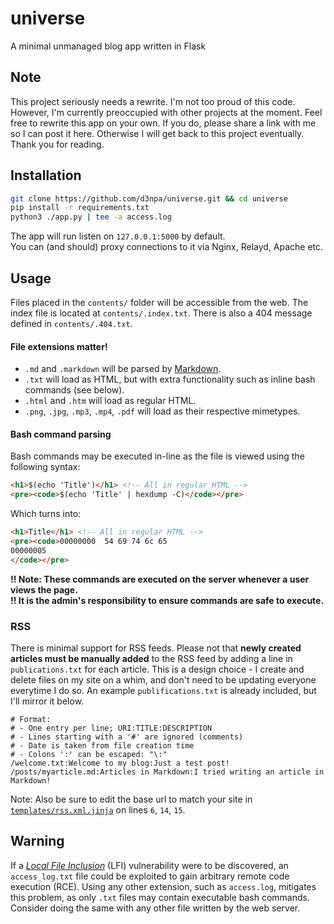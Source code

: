 # universe
A minimal unmanaged blog app written in Flask

## Note
This project seriously needs a rewrite. I'm not too proud of this code.
However, I'm currently preoccupied with other projects at the moment.
Feel free to rewrite this app on your own. If you do, please share a link with me so I can post it here.
Otherwise I will get back to this project eventually.
Thank you for reading.

## Installation
```bash
git clone https://github.com/d3npa/universe.git && cd universe
pip install -r requirements.txt
python3 ./app.py | tee -a access.log
```
The app will run listen on `127.0.0.1:5000` by default.<br>
You can (and should) proxy connections to it via Nginx, Relayd, Apache etc.

## Usage
Files placed in the `contents/` folder will be accessible from the web.
The index file is located at `contents/.index.txt`.
There is also a 404 message defined in `contents/.404.txt`.

#### File extensions matter!
- `.md` and `.markdown` will be parsed by [Markdown](https://pypi.org/project/Markdown/).
- `.txt` will load as HTML, but with extra functionality such as inline bash commands (see below).
- `.html` and `.htm` will load as regular HTML.
- `.png`, `.jpg`, `.mp3`, `.mp4`, `.pdf` will load as their respective mimetypes.

#### Bash command parsing
Bash commands may be executed in-line as the file is viewed using the following syntax:
```html
<h1>$(echo 'Title')</h1> <!-- All in regular HTML -->
<pre><code>$(echo 'Title' | hexdump -C)</code></pre>
```
Which turns into:
```html
<h1>Title</h1> <!-- All in regular HTML -->
<pre><code>00000000  54 69 74 6c 65                                    |Title|
00000005
</code></pre>
```
**!! Note: These commands are executed on the server whenever a user views the page.**<br>
**!! It is the admin's responsibility to ensure commands are safe to execute.**

### RSS
There is minimal support for RSS feeds.
Please not that **newly created articles must be manually added** to the RSS feed by adding a line in `publications.txt` for each article. This is a design choice - I create and delete files on my site on a whim, and don't need to be updating everyone everytime I do so. An example `publifications.txt` is already included, but I'll mirror it below.

```
# Format:
# - One entry per line; URI:TITLE:DESCRIPTION
# - Lines starting with a '#' are ignored (comments)
# - Date is taken from file creation time
# - Colons ':' can be escaped: "\:"
/welcome.txt:Welcome to my blog:Just a test post!
/posts/myarticle.md:Articles in Markdown:I tried writing an article in Markdown!
```

Note: Also be sure to edit the base url to match your site in [`templates/rss.xml.jinja`](https://github.com/d3npa/universe/blob/master/templates/rss.xml.jinja) on lines `6`, `14`, `15`. 

## Warning
If a [*Local File Inclusion*](https://www.owasp.org/index.php/Testing_for_Local_File_Inclusion) (LFI) vulnerability were to be discovered, an `access_log.txt` file could be exploited to gain arbitrary remote code execution (RCE). Using any other extension, such as `access.log`, mitigates this problem, as only `.txt` files may contain executable bash commands. Consider doing the same with any other file written by the web server.
